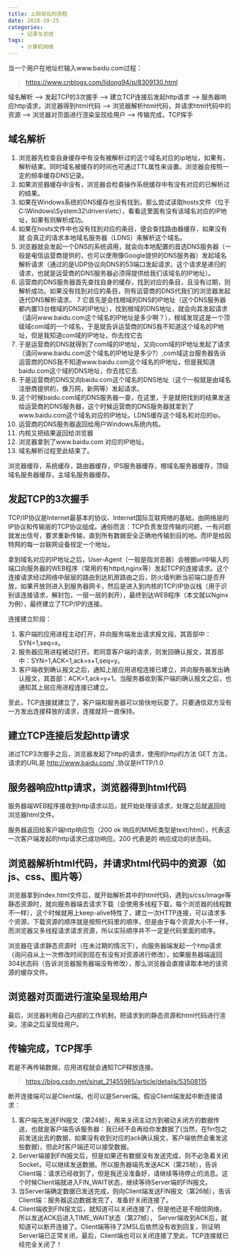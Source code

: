 ```yaml
---
title: 上网背后的流程
date: 2018-10-25
categories: 
    - 记录与总结
tags:
    - 计算机网络
---
```


当一个用户在地址栏输入www.baidu.com过程：

> https://www.cnblogs.com/lidong94/p/8309130.html

域名解析 --> 
发起TCP的3次握手 --> 
建立TCP连接后发起http请求 --> 
服务器响应http请求，浏览器得到html代码 --> 
浏览器解析html代码，并请求html代码中的资源 --> 
浏览器对页面进行渲染呈现给用户 -->
传输完成，TCP挥手

## 域名解析

1. 浏览器先检查自身缓存中有没有被解析过的这个域名对应的ip地址，如果有，解析结束。同时域名被缓存的时间也可通过TTL属性来设置。浏览器会按照一定的频率缓存DNS记录。
2. 如果浏览器缓存中没有，浏览器会检查操作系统缓存中有没有对应的已解析过的结果。
3. 如果在Windows系统的DNS缓存也没有找到，那么尝试读取hosts文件（位于C:\Windows\System32\drivers\etc），看看这里面有没有该域名对应的IP地址，如果有则解析成功。
4. 如果在hosts文件中也没有找到对应的条目，便会查找路由器缓存，如果没有就
会真正的请求本地域名服务器（LDNS）来解析这个域名。
5. 浏览器就会发起一个DNS的系统调用，就会向本地配置的首选DNS服务器（一般是电信运营商提供的，也可以使用像Google提供的DNS服务器）发起域名解析请求（通过的是UDP协议向DNS的53端口发起请求，这个请求是递归的请求，也就是运营商的DNS服务器必须得提供给我们该域名的IP地址）。
6. 运营商的DNS服务器首先查找自身的缓存，找到对应的条目，且没有过期，则解析成功。如果没有找到对应的条目，则有运营商的DNS代我们的浏览器发起迭代DNS解析请求。
7 它首先是会找根域的DNS的IP地址（这个DNS服务器都内置13台根域的DNS的IP地址），找到根域的DNS地址，就会向其发起请求（请问www.baidu.com这个域名的IP地址是多少啊？），根域发现这是一个顶级域com域的一个域名，于是就告诉运营商的DNS我不知道这个域名的IP地址，但是我知道com域的IP地址，你去找它去
8. 于是运营商的DNS就得到了com域的IP地址，又向com域的IP地址发起了请求（请问www.baidu.com这个域名的IP地址是多少?）,com域这台服务器告诉运营商的DNS我不知道www.baidu.com这个域名的IP地址，但是我知道baidu.com这个域的DNS地址，你去找它去.
9. 于是运营商的DNS又向baidu.com这个域名的DNS地址（这个一般就是由域名注册商提供的，像万网，新网等）发起请求。
10. 这个时候baidu.com域的DNS服务器一查，在这里，于是就把找到的结果发送给运营商的DNS服务器，这个时候运营商的DNS服务器就拿到了www.baidu.com这个域名对应的IP地址。LDNS缓存这个域名和对应的ip。
11. 运营商的DNS服务器返回给用户Windows系统内核。
12. 内核又把结果返回给浏览器
13. 浏览器拿到了www.baidu.com  对应的IP地址。
14. 域名解析过程至此结束了。

浏览器缓存，系统缓存，路由器缓存，IPS服务器缓存，根域名服务器缓存，顶级域名服务器缓存，主域名服务器缓存。

## 发起TCP的3次握手

TCP/IP协议是Internet最基本的协议、Internet国际互联网络的基础，由网络层的IP协议和传输层的TCP协议组成。通俗而言：TCP负责发现传输的问题，一有问题就发出信号，要求重新传输，直到所有数据安全正确地传输到目的地。而IP是给因特网的每一台联网设备规定一个地址。

拿到域名对应的IP地址之后，User-Agent（一般是指浏览器）会根据url中输入的端口向服务器的WEB程序（常用的有httpd,nginx等）发起TCP的连接请求。这个连接请求经过网络中层层的路由到达机房路由之后，防火墙判断当前端口是否开放，如果开放则进入到服务器网卡，然后是进入到内核的TCP/IP协议栈（用于识别该连接请求，解封包，一层一层的剥开），最终到达WEB程序（本文就以Nginx为例），最终建立了TCP/IP的连接。

连接建立阶段： 

1. 客户端的应用进程主动打开，并向服务端发出请求报文段。其首部中：SYN=1,seq=x。 
2. 服务器应用进程被动打开。若同意客户端的请求，则发回确认报文，其首部中：SYN=1,ACK=1,ack=x+1,seq=y。 
3. 客户端收到确认报文之后，通知上层应用进程连接已建立，并向服务器发出确认报文，其首部：ACK=1,ack=y+1。当服务器收到客户端的确认报文之后，也通知其上层应用进程连接已建立。 

至此，TCP连接就建立了，客户端和服务器可以愉快地玩耍了。只要通信双方没有一方发出连接释放的请求，连接就将一直保持。 

## 建立TCP连接后发起http请求 

进过TCP3次握手之后，浏览器发起了http的请求，使用的http的方法 GET 方法，请求的URL是 http://www.baidu.com/ ,协议是HTTP/1.0

## 服务器响应http请求，浏览器得到html代码

服务器端WEB程序接收到http请求以后，就开始处理该请求，处理之后就返回给浏览器html文件。

服务器返回给客户端http响应包（200 ok 响应的MIME类型是text/html），代表这一次客户端发起的http请求已成功响应。200 代表是的 响应成功的状态码。

## 浏览器解析html代码，并请求html代码中的资源（如js、css、图片等）

浏览器拿到index.html文件后，就开始解析其中的html代码，遇到js/css/image等静态资源时，就向服务器端去请求下载（会使用多线程下载，每个浏览器的线程数不一样），这个时候就用上keep-alive特性了，建立一次HTTP连接，可以请求多个资源，下载资源的顺序就是按照代码里的顺序，但是由于每个资源大小不一样，而浏览器又多线程请求请求资源，所以实际顺序并不一定是代码里面的顺序。

浏览器在请求静态资源时（在未过期的情况下），向服务器端发起一个http请求（询问自从上一次修改时间到现在有没有对资源进行修改），如果服务器端返回304状态码（告诉浏览器服务器端没有修改），那么浏览器会直接读取本地的该资源的缓存文件。

## 浏览器对页面进行渲染呈现给用户

最后，浏览器利用自己内部的工作机制，把请求到的静态资源和html代码进行渲染，渲染之后呈现给用户。

## 传输完成，TCP挥手

若是不再传输数据，应用进程就会通知TCP释放连接。

> https://blog.csdn.net/sinat_21455985/article/details/53508115

断开连接端可以是Client端，也可以是Server端。假设Client端发起中断连接请求：

1. 客户端先发送FIN报文（第24帧），用来关闭主动方到被动关闭方的数据传送，也就是客户端告诉服务器：我已经不会再给你发数据了(当然，在fin包之前发送出去的数据，如果没有收到对应的ack确认报文，客户端依然会重发这些数据)，但此时客户端还可以接受数据。
2. Server端接到FIN报文后，但是如果还有数据没有发送完成，则不必急着关闭Socket，可以继续发送数据。所以服务器端先发送ACK（第25帧），告诉Client端：请求已经收到了，但是我还没准备好，请继续等待停止的消息。这个时候Client端就进入FIN_WAIT状态，继续等待Server端的FIN报文。
3. 当Server端确定数据已发送完成，则向Client端发送FIN报文（第26帧），告诉Client端：服务器这边数据发完了，准备好关闭连接了。
4. Client端收到FIN报文后，就知道可以关闭连接了，但是他还是不相信网络，所以发送ACK后进入TIME_WAIT状态（第27帧）， Server端收到ACK后，就知道可以断开连接了。Client端等待了2MSL后依然没有收到回复，则证明Server端已正常关闭，最后，Client端也可以关闭连接了至此，TCP连接就已经完全关闭了！